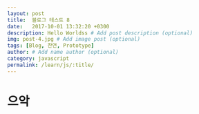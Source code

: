 ```yaml
---
layout: post
title:  블로그 테스트 8
date:   2017-10-01 13:32:20 +0300
description: Hello Worldss # Add post description (optional)
img: post-4.jpg # Add image post (optional)
tags: [Blog, 찬연, Prototype]
author: # Add name author (optional)
category: javascript
permalink: /learn/js/:title/
---
```


# 으악